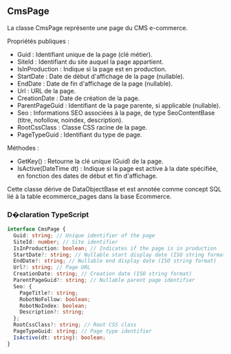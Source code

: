 ﻿## CmsPage

La classe CmsPage représente une page du CMS e-commerce.

Propriétés publiques :
- Guid : Identifiant unique de la page (clé métier).
- SiteId : Identifiant du site auquel la page appartient.
- IsInProduction : Indique si la page est en production.
- StartDate : Date de début d'affichage de la page (nullable).
- EndDate : Date de fin d'affichage de la page (nullable).
- Url : URL de la page.
- CreationDate : Date de création de la page.
- ParentPageGuid : Identifiant de la page parente, si applicable (nullable).
- Seo : Informations SEO associées à la page, de type SeoContentBase (titre, nofollow, noindex, description).
- RootCssClass : Classe CSS racine de la page.
- PageTypeGuid : Identifiant du type de page.

Méthodes :
- GetKey() : Retourne la clé unique (Guid) de la page.
- IsActive(DateTime dt) : Indique si la page est active à la date spécifiée, en fonction des dates de début et fin d'affichage.

Cette classe dérive de DataObjectBase et est annotée comme concept SQL lié à la table ecommerce_pages dans la base Ecommerce.

### D�claration TypeScript
```typescript
interface CmsPage {
  Guid: string; // Unique identifier of the page
  SiteId: number; // Site identifier
  IsInProduction: boolean; // Indicates if the page is in production
  StartDate?: string; // Nullable start display date (ISO string format)
  EndDate?: string; // Nullable end display date (ISO string format)
  Url?: string; // Page URL
  CreationDate: string; // Creation date (ISO string format)
  ParentPageGuid?: string; // Nullable parent page identifier
  Seo: {
    PageTitle?: string;
    RobotNoFollow: boolean;
    RobotNoIndex: boolean;
    Description?: string;
  };
  RootCssClass?: string; // Root CSS class
  PageTypeGuid: string; // Page type identifier
  IsActive(dt: string): boolean;
}
```